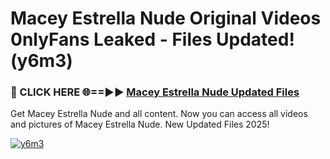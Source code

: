 # Macey Estrella Nude Original Videos 0nlyFans Leaked - Files Updated! (y6m3)

<h3>🔴 CLICK HERE 🌐==►► <a href="https://tinyurl.com/yrmya6cz" rel="nofollow">Macey Estrella Nude Updated Files</a></h3>

Get Macey Estrella Nude and all content. Now you can access all videos and pictures of Macey Estrella Nude. New Updated Files 2025!

[![y6m3](https://i.imgur.com/FMdXYCs.gif)](https://tinyurl.com/yrmya6cz)
